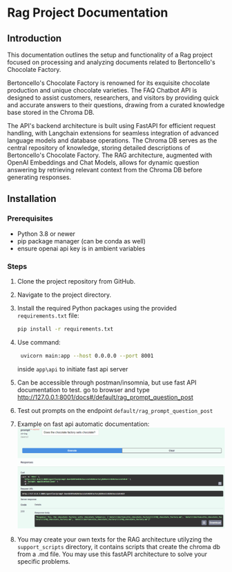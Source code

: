 
# Rag Project Documentation

## Introduction

This documentation outlines the setup and functionality of a Rag project focused on processing and analyzing documents related to Bertoncello's Chocolate Factory. 

Bertoncello's Chocolate Factory is renowned for its exquisite chocolate production and unique chocolate varieties. The FAQ Chatbot API is designed to assist customers, researchers, and visitors by providing quick and accurate answers to their questions, drawing from a curated knowledge base stored in the Chroma DB.

The API's backend architecture is built using FastAPI for efficient request handling, with Langchain extensions for seamless integration of advanced language models and database operations. The Chroma DB serves as the central repository of knowledge, storing detailed descriptions of Bertoncello's Chocolate Factory. The RAG architecture, augmented with OpenAI Embeddings and Chat Models, allows for dynamic question answering by retrieving relevant context from the Chroma DB before generating responses.

## Installation

### Prerequisites

- Python 3.8 or newer
- pip package manager (can be conda as well)
- ensure openai api key is in ambient variables

### Steps

1. Clone the project repository from GitHub.
2. Navigate to the project directory.
3. Install the required Python packages using the provided `requirements.txt` file:

    ```bash
    pip install -r requirements.txt
    ```
4. Use command:
    ```bash
     uvicorn main:app --host 0.0.0.0 --port 8001
     ```
    inside `app\api` to initiate fast api server
5. Can be accessible through postman/insomnia, but use fast API documentation to test. go to browser and type http://127.0.0.1:8001/docs#/default/rag_prompt_question_post
6. Test out prompts on the endpoint `default/rag_prompt_question_post`
7. Example on fast api automatic documentation: ![alt text](image.png)
8. You may create your own texts for the RAG architecture utilyzing the `support_scripts` directory, it contains scripts that create the chroma db from a .md file. You may use this fastAPI architecture to solve your specific problems.
